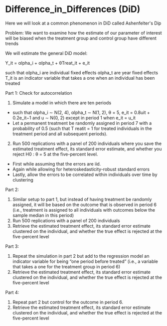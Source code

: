 # Difference_in_Differences (DiD)

Here we will look at a common phenomenon in DiD called Ashenfelter's Dip

Problem: 
We want to examine how the estimate of our parameter of interest will be biased when the treatment group and control group have different trends

We will estimate the general DiD model: 

Y_it = αlpha_i + αlpha_t + θTreat_it + e_it

such that
αlpha_i are individual fixed effects
αlpha_t are year fixed effects 
T_it is an indicator variable that takes a one when an individual has been treated

Part 1: Check for autocorrelation
1) Simulate a model in which there are ten periods
- such that αlpha_i ∼ N(2, 4), αlpha_t ∼ N(1, 2), θ = 5, e_it = 0.8uit + 0.2e_it−1 and u ∼ N(0, 2) except in period 1 when e_it = u_it
- Let a permanent treatment be randomly assigned in period 7 with a probability of 0.5 (such that T reatit = 1 for treated individuals in the treatment period and all subsequent periods). 
2) Run 500 replications with a panel of 200 individuals where you save the estimated treatment effect, its standard error estimate, and 
whether you reject H0 : θ = 5 at the five-percent level.
- First while assuming that the errors are iid.
- Again while allowing for heteroskedasticity-robust standard errors
- Lastly,  allow the errors to be correlated within individuals over time by clustering

Part 2:
1) Similar setup to part 1, but instead of having treatment be randomly assigned, it will be based on the outcome that is observed in 
period 6 (i.e., treatment is assigned to all individuals with outcomes below the sample median in this period)
2) Run 500 replications with a panel of 200 individuals
3) Retrieve the estimated treatment effect, its standard error estimate clustered on the individual, and whether the true effect is 
rejected at the five-percent level

Part 3: 
1) Repeat the simulation in part 2 but add to the regression model an indicator variable for being “one period before treated” (i.e.,
a variable that takes a one for the treatment group in period 6)
2) Retrieve the estimated treatment effect, its standard error estimate clustered on the individual, and whether the true effect is 
rejected at the five-percent level

Part 4:
1) Repeat part 2 but control for the outcome in period 6.
2) Retrieve the estimated treatment effect, its standard error estimate clustered on the individual, and whether the true effect is 
rejected at the five-percent level
